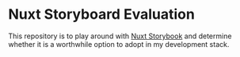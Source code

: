 # Nuxt Storyboard Evaluation

This repository is to play around with [Nuxt Storybook](https://storybook.nuxtjs.org/) and determine whether it is a worthwhile option to adopt in my development stack. 
